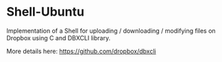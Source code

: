 # Shell-Ubuntu

Implementation of a Shell for uploading / downloading / modifying files on Dropbox using C and DBXCLI library.

More details here: https://github.com/dropbox/dbxcli
